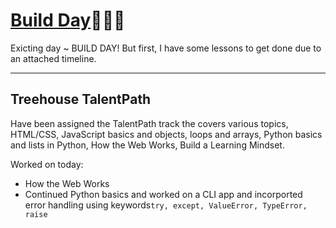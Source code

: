 # [Build Day]():tada::balloon::boom:
Exicting day ~ BUILD DAY! But first, I have some lessons to get done due to an attached timeline.
<hr>

## Treehouse TalentPath
Have been assigned the TalentPath track the covers various topics, HTML/CSS, JavaScript basics and objects, loops and arrays, Python basics and lists in Python, How the Web Works, Build a Learning Mindset.

Worked on today:
* How the Web Works
* Continued Python basics and worked on a CLI app and incorported error handling using keywords`try, except, ValueError, TypeError, raise`